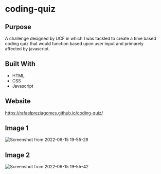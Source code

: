 # coding-quiz

## Purpose

A challenge designed by UCF in which I was tackled to create a time based coding quiz that would function based upon user input and primarely affected by javascript.

## Built With
* HTML
* CSS
* Javascript

## Website
https://rafaelpreziagomes.github.io/coding-quiz/

## Image 1

![Screenshot from 2022-06-15 19-55-29](https://user-images.githubusercontent.com/60278396/173961236-9ead7fc9-e6ac-403c-81c7-a0d89943e7c1.png)


## Image 2

![Screenshot from 2022-06-15 19-55-42](https://user-images.githubusercontent.com/60278396/173961360-ffe378d2-e504-4515-a56c-45ae1b351ba2.png)
